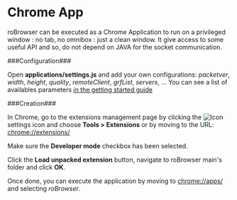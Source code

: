 Chrome App
==========

roBrowser can be executed as a Chrome Application to run on a privileged window : no tab, no omnibox : just a clean window.
It give access to some useful API and so, do not depend on JAVA for the socket communication.

###Configuration###

Open **applications/settings.js** and add your own configurations: *packetver*, *width*, *height*, *quality*, *remoteClient*, *grfList*, *servers*, ...
You can see a list of availables parameters [in the getting started guide](http://www.robrowser.com/getting-started#API)

###Creation###

In Chrome, go to the extensions management page by clicking the ![Icon](http://developer.chrome.com/static/images/hotdogmenu.png) settings icon and choose **Tools > Extensions** or by moving to the URL: [chrome://extensions/](chrome://extensions/)

Make sure the **Developer mode** checkbox has been selected.

Click the  **Load unpacked extension** button, navigate to roBrowser main's folder and click **OK**.

Once done, you can execute the application by moving to [chrome://apps/](chrome://apps/) and selecting *roBrowser*.